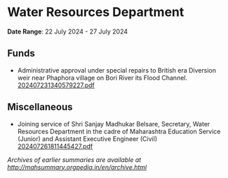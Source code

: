# Water Resources Department

**Date Range**: 22 July 2024 - 27 July 2024


## Funds
- Administrative approval under special repairs to British era Diversion weir near Phaphora village on Bori River  its Flood Channel.\
  [202407231340579227.pdf](https://gr.maharashtra.gov.in/Site/Upload/Government%20Resolutions/English/202407231340579227.pdf)

## Miscellaneous
- Joining service of Shri Sanjay Madhukar Belsare, Secretary, Water Resources Department in the cadre of Maharashtra Education Service (Junior) and Assistant Executive Engineer (Civil)\
  [202407261811445427.pdf](https://gr.maharashtra.gov.in/Site/Upload/Government%20Resolutions/English/202407261811445427.pdf)


*Archives of earlier summaries are available at http://mahsummary.orgpedia.in/en/archive.html*